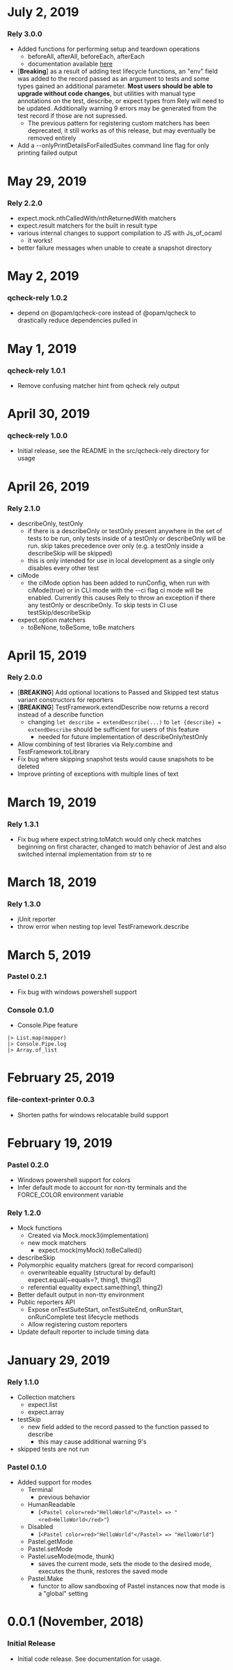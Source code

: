 # July 2, 2019
### Rely 3.0.0
* Added functions for performing setup and teardown operations
  - beforeAll, afterAll, beforeEach, afterEach
  - documentation available [here](https://reason-native.com/docs/rely/setup-teardown)
* [**Breaking**] as a result of adding test lifecycle functions, an "env" field was added to the record passed as an argument to tests and some types gained an additional parameter. **Most users should be able to upgrade without code changes**, but utilities with manual type annotations on the test, describe, or expect types from Rely will need to be updated. Additionally warning 9 errors may be generated from the test record if those are not supressed.
  - The previous pattern for registering custom matchers has been deprecated, it still works as of this release, but may eventually be removed entirely
* Add a --onlyPrintDetailsForFailedSuites command line flag for only printing failed output

# May 29, 2019
### Rely 2.2.0
* expect.mock.nthCalledWith/nthReturnedWith matchers
* expect.result matchers for the built in result type
* various internal changes to support compilation to JS with Js_of_ocaml
  * it works!
* better failure messages when unable to create a snapshot directory

# May 2, 2019
### qcheck-rely 1.0.2
* depend on @opam/qcheck-core instead of @opam/qcheck to drastically reduce
dependencies pulled in

# May 1, 2019
### qcheck-rely 1.0.1
* Remove confusing matcher hint from qcheck rely output

# April 30, 2019
### qcheck-rely 1.0.0
* Initial release, see the README in the src/qcheck-rely directory for usage

# April 26, 2019
### Rely 2.1.0
* describeOnly, testOnly
  * if there is a describeOnly or testOnly present anywhere in the set of tests
  to be run, only tests inside of a testOnly or describeOnly will be run. skip
  takes precedence over only (e.g. a testOnly inside a describeSkip will be skipped)
  * this is only intended for use in local development as a single only disables
  every other test
* ciMode
  * the ciMode option has been added to runConfig, when run with ciMode(true) or
  in CLI mode with the --ci flag ci mode will be enabled. Currently this causes
  Rely to throw an exception if there any testOnly or describeOnly. To skip
  tests in CI use testSkip/describeSkip
* expect.option matchers
  * toBeNone, toBeSome, toBe matchers

# April 15, 2019
### Rely 2.0.0
* [**BREAKING**] Add optional locations to Passed and Skipped test status variant constructors for reporters
* [**BREAKING**] TestFramework.extendDescribe now returns a record instead of a describe function
  * changing ```let describe = extendDescribe(...)``` to ```let {describe} = extendDescribe``` should be sufficient for users of this feature
    * needed for future implementation of describeOnly/testOnly
* Allow combining of test libraries via Rely.combine and TestFramework.toLibrary
* Fix bug where skipping snapshot tests would cause snapshots to be deleted
* Improve printing of exceptions with multiple lines of text

# March 19, 2019
### Rely 1.3.1
* Fix bug where expect.string.toMatch would only check matches beginning on first character,
changed to match behavior of Jest and also switched internal implementation from str to re

# March 18, 2019
### Rely 1.3.0
* jUnit reporter
* throw error when nesting top level TestFramework.describe

# March 5, 2019
### Pastel 0.2.1
* Fix bug with windows powershell support

### Console 0.1.0
* Console.Pipe feature
``` foo
|> List.map(mapper)
|> Console.Pipe.log
|> Array.of_list
```

# February 25, 2019
### file-context-printer 0.0.3
* Shorten paths for windows relocatable build support

# February 19, 2019
### Pastel 0.2.0
* Windows powershell support for colors
* Infer default mode to account for non-tty terminals and the FORCE_COLOR environment variable
### Rely 1.2.0
* Mock functions
  * Created via Mock.mock3(implementation)
  * new mock matchers
    * expect.mock(myMock).toBeCalled()
* describeSkip
* Polymorphic equality matchers (great for record comparison)
  * overwriteable equality (structural by default) expect.equal(~equals=?, thing1, thing2)
  * referential equality expect.same(thing1, thing2)
* Better default output in non-tty environment
* Public reporters API
  * Expose onTestSuiteStart, onTestSuiteEnd, onRunStart, onRunComplete test lifecycle methods
  * Allow registering custom reporters
* Update default reporter to include timing data

# January 29, 2019
### Rely 1.1.0
* Collection matchers
  * expect.list
  * expect.array
* testSkip
  * new field added to the record passed to the function passed to describe
    * this may cause additional warning 9's
* skipped tests are not run

### Pastel 0.1.0
* Added support for modes
  * Terminal
    * previous behavior
  * HumanReadable
    * (```<Pastel color=red>"HelloWorld"</Pastel> => "<red>HelloWorld</red>"```)
  * Disabled
    * (```<Pastel color=red>"HelloWorld"</Pastel> => "HelloWorld"```)
  * Pastel.getMode
  * Pastel.setMode
  * Pastel.useMode(mode, thunk)
    * saves the current mode, sets the mode to the desired mode, executes the thunk, restores the saved mode
  * Pastel.Make
    * functor to allow sandboxing of Pastel instances now that mode is a "global" setting

# 0.0.1 (November, 2018)

### Initial Release

* Initial code release. See documentation for usage.
